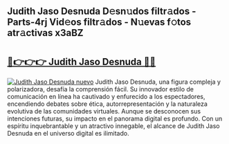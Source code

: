 ## Judith Jaso Desnuda D𝚎sn𝚞dos filtr𝚊dos - Parts-4rj Vid𝚎os filtr𝚊dos - N𝚞evas f𝚘tos atr𝚊ctivas x3aBZ

# <h2><a href="http://mb9wrk.tromn.icu/?c=Judith+Jaso+Desnuda">🔗👉👉👉 Judith Jaso Desnuda 🔗🔗</a></h2>

[![Judith Jaso Desnuda nuevo](https://i.imgur.com/pEAQMta.gif)](http://mb9wrk.tromn.icu/?c=Judith+Jaso+Desnuda)
Judith Jaso Desnuda, una figura compleja y polarizadora, desafía la comprensión fácil. Su innovador estilo de comunicación en línea ha cautivado y enfurecido a los espectadores, encendiendo debates sobre ética, autorrepresentación y la naturaleza evolutiva de las comunidades virtuales. Aunque se desconocen sus intenciones futuras, su impacto en el panorama digital es profundo. Con un espíritu inquebrantable y un atractivo innegable, el alcance de Judith Jaso Desnuda en el universo digital es ilimitado.
